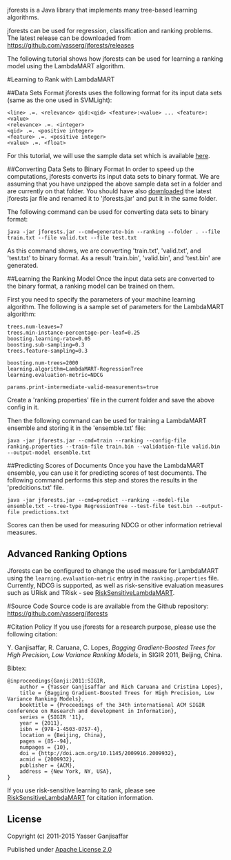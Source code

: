 jforests is a Java library that implements many tree-based learning algorithms.

jforests can be used for regression, classification and ranking problems. The latest release can be downloaded from  https://github.com/yasserg/jforests/releases

The following tutorial shows how jforests can be used for learning a ranking model using the LambdaMART algorithm.

#Learning to Rank with LambdaMART

##Data Sets Format
jforests uses the following format for its input data sets (same as the one used in SVMLight):

```
<line> .=. <relevance> qid:<qid> <feature>:<value> ... <feature>:<value> 
<relevance> .=. <integer>
<qid> .=. <positive integer>
<feature> .=. <positive integer>
<value> .=. <float>
```

For this tutorial, we will use the sample data set which is available <a href="https://github.com/yasserg/jforests/blob/master/jforests/src/main/resources/sample-ranking-data.zip">here</a>.


##Converting Data Sets to Binary Format
In order to speed up the computations, jforests converts its input data sets to binary format. We are assuming that you have unzipped the above sample data set in a folder and are currently on that folder. You should have also <a href="https://github.com/yasserg/jforests/releases">downloaded</a> the latest jforests jar file and renamed it to 'jforests.jar' and put it in the same folder.

The following command can be used for converting data sets to binary format:

	java -jar jforests.jar --cmd=generate-bin --ranking --folder . --file train.txt --file valid.txt --file test.txt

As this command shows, we are converting 'train.txt', 'valid.txt', and 'test.txt' to binary format. As a result 'train.bin', 'valid.bin', and 'test.bin' are generated.

##Learning the Ranking Model
Once the input data sets are converted to the binary format, a ranking model can be trained on them.

First you need to specify the parameters of your machine learning algorithm. The following is a sample set of parameters for the LambdaMART algorithm:

```
trees.num-leaves=7
trees.min-instance-percentage-per-leaf=0.25
boosting.learning-rate=0.05
boosting.sub-sampling=0.3
trees.feature-sampling=0.3

boosting.num-trees=2000
learning.algorithm=LambdaMART-RegressionTree
learning.evaluation-metric=NDCG

params.print-intermediate-valid-measurements=true
```

Create a 'ranking.properties' file in the current folder and save the above config in it.

Then the following command can be used for training a LambdaMART ensemble and storing it in the 'ensemble.txt' file:

	java -jar jforests.jar --cmd=train --ranking --config-file ranking.properties --train-file train.bin --validation-file valid.bin --output-model ensemble.txt

##Predicting Scores of Documents
Once you have the LambdaMART ensemble, you can use it for predicting scores of test documents. The following command performs this step and stores the results in the 'predcitions.txt' file.

	java -jar jforests.jar --cmd=predict --ranking --model-file ensemble.txt --tree-type RegressionTree --test-file test.bin --output-file predictions.txt

Scores can then be used for measuring NDCG or other information retrieval measures.

## Advanced Ranking Options

Jforests can be configured to change the used measure for LambdaMART using the `learning.evaluation-metric` entry in the `ranking.properties` file. Currently, NDCG is supported, as well as risk-sensitive evaluation measures such as URisk and TRisk - see <a href="RiskSensitiveLambdaMART.md">RiskSensitiveLambdaMART</a>.

#Source Code
Source code is are available from the Github  repository: https://github.com/yasserg/jforests

#Citation Policy
If you use jforests for a research purpose, please use the following citation:

Y. Ganjisaffar, R. Caruana, C. Lopes, *Bagging Gradient-Boosted Trees for High Precision, Low Variance Ranking Models*, in SIGIR 2011, Beijing, China.

Bibtex:
```
@inproceedings{Ganji:2011:SIGIR,
	author = {Yasser Ganjisaffar and Rich Caruana and Cristina Lopes},
	title = {Bagging Gradient-Boosted Trees for High Precision, Low Variance Ranking Models},
	booktitle = {Proceedings of the 34th international ACM SIGIR conference on Research and development in Information},
	series = {SIGIR '11},
	year = {2011},
	isbn = {978-1-4503-0757-4},
	location = {Beijing, China},
	pages = {85--94},
	numpages = {10},
	doi = {http://doi.acm.org/10.1145/2009916.2009932},
	acmid = {2009932},
	publisher = {ACM},
	address = {New York, NY, USA},
}
```

If you use risk-sensitive learning to rank, please see <a href="RiskSensitiveLambdaMART.md">RiskSensitiveLambdaMART</a> for citation information.

## License

Copyright (c) 2011-2015 Yasser Ganjisaffar

Published under [Apache License 2.0](http://www.apache.org/licenses/LICENSE-2.0)


